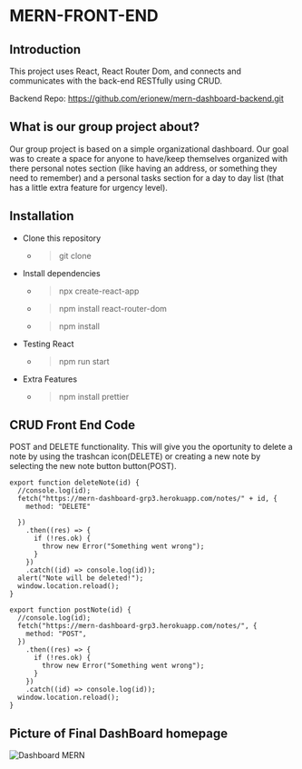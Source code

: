 # MERN-FRONT-END

## Introduction
 This project uses React, React Router Dom, and connects and communicates with the back-end RESTfully using CRUD.

 Backend Repo: https://github.com/erionew/mern-dashboard-backend.git

## What is our group project about?
Our group project is based on a simple organizational dashboard. Our goal was to create a space for anyone to have/keep themselves organized with there personal notes section (like having an address, or something they need to remember) and a personal tasks section for a day to day list (that has a little extra feature for urgency level).

## Installation  
- Clone this repository
    - > git clone

- Install dependencies
    - > npx create-react-app 
        
    - > npm install react-router-dom
    
    - > npm install 
- Testing React
   - > npm run start 

- Extra Features
    - > npm install prettier


## CRUD Front End Code
POST and DELETE functionality. This will give you the oportunity to delete a note by using the trashcan icon(DELETE) or creating a new note by selecting the new note button button(POST).

```
export function deleteNote(id) {
  //console.log(id);
  fetch("https://mern-dashboard-grp3.herokuapp.com/notes/" + id, {
    method: "DELETE"

  })
    .then((res) => {
      if (!res.ok) {
        throw new Error("Something went wrong");
      }
    })
    .catch((id) => console.log(id));
  alert("Note will be deleted!");
  window.location.reload();
}
```
```
export function postNote(id) {
  //console.log(id);
  fetch("https://mern-dashboard-grp3.herokuapp.com/notes/", {
    method: "POST",
  })
    .then((res) => {
      if (!res.ok) {
        throw new Error("Something went wrong");
      }
    })
    .catch((id) => console.log(id));
  window.location.reload();
}

```


## Picture of Final DashBoard homepage

![Dashboard MERN](https://i.imgur.com/aLskatE.png) 